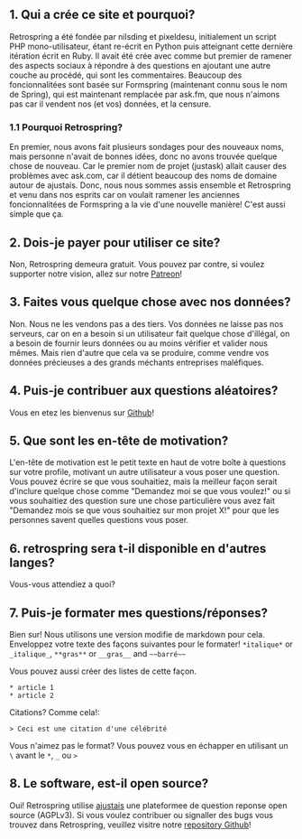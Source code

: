 ## 1. Qui a crée ce site et pourquoi?
Retrospring a été fondée par nilsding et pixeldesu, initialement un script PHP mono-utilisateur, étant re-écrit en Python puis atteignant cette dernière itération écrit en Ruby. Il avait été crée avec comme but premier de ramener des aspects sociaux à répondre à des questions en ajoutant une autre couche au procédé, qui sont les commentaires. Beaucoup des foncionnalitées sont basée sur Formspring (maintenant connu sous le nom de Spring), qui est maintenant remplacée par ask.fm, que nous n'aimons pas car il vendent nos (et vos) données, et la censure.
### 1.1 Pourquoi Retrospring?
En premier, nous avons fait plusieurs sondages pour des nouveaux noms, mais personne n'avait de bonnes idées, donc no avons trouvée quelque chose de nouveau. Car le premier nom de projet (justask) allait causer des problèmes avec ask.com, car il détient beaucoup des noms de domaine autour de ajustais. Donc, nous nous sommes assis ensemble et Retrospring et venu dans nos esprits car on voulait ramener les anciennes foncionnalitées de Formspring a la vie d'une nouvelle manière! C'est aussi simple que ça.
## 2. Dois-je payer pour utiliser ce site?
Non, Retrospring demeura gratuit. Vous pouvez par contre, si voulez supporter notre vision, allez sur notre [Patreon](https://www.patreon.com/retrospring)!
## 3. Faites vous quelque chose avec nos données?
Non. Nous ne les vendons pas a des tiers. Vos données ne laisse pas nos serveurs, car on en a besoin si un utilisateur fait quelque chose d'illégal, on a besoin de fournir leurs données ou au moins vérifier et valider nous mêmes. Mais rien d'autre que cela va se produire, comme vendre vos données précieuses a des
grands méchants entreprises maléfiques.
## 4. Puis-je contribuer aux questions aléatoires?
Vous en etez les bienvenus sur
 [Github](https://github.com/retrospring/questiongenerator)!
## 5. Que sont les **en-tête de motivation**?
L'en-tête de motivation est le petit texte en haut de votre boîte à questions sur votre profile, motivant un autre utilisateur a vous poser une question. Vous pouvez écrire se que vous souhaitiez, mais la meilleur façon serait d'inclure quelque chose comme "Demandez moi se que vous voulez!" ou si vous souhaitiez des question sure une chose particulière vous avez fait "Demandez mois se que vous souhaitiez sur mon projet X!" pour que les personnes savent quelles questions vous poser.
## 6. retrospring sera t-il disponible en d'autres langes?
Vous-vous attendiez a quoi?
## 7. Puis-je formater mes questions/réponses?
Bien sur! Nous utilisons une version modifie de markdown pour cela. Enveloppez votre texte des façons suivantes pour le formater! `*italique*` or `_italique_`, `**gras**` or `__gras__` and `~~barré~~`

Vous pouvez aussi créer des listes de cette façon.

```
* article 1
* article 2
```

Citations? Comme cela!:

```
> Ceci est une citation d'une célébrité
```

Vous n'aimez pas le format? Vous pouvez vous en échapper en utilisant un `\` avant le `*`, `_` ou `>`
## 8. Le software, est-il open source?
Oui! Retrospring utilise [ajustais](https://github.com/nilsding/justask) une plateformee de question reponse open source (AGPLv3). Si vous voulez contribuer ou signaller des bugs vous trouvez dans Retrospring, veuillez visitre notre [repository Github](https://github.com/retrospring/retrospring)!
